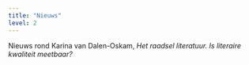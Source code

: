 ```yaml
---
title: "Nieuws"
level: 2
---
```


Nieuws rond Karina van Dalen-Oskam,  *Het raadsel literatuur. Is literaire kwaliteit meetbaar?*
